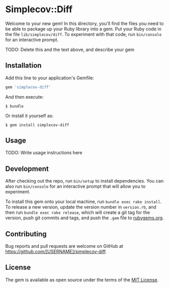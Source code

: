 # Simplecov::Diff

Welcome to your new gem! In this directory, you'll find the files you need to be able to package up your Ruby library into a gem. Put your Ruby code in the file `lib/simplecov/diff`. To experiment with that code, run `bin/console` for an interactive prompt.

TODO: Delete this and the text above, and describe your gem

## Installation

Add this line to your application's Gemfile:

```ruby
gem 'simplecov-diff'
```

And then execute:

    $ bundle

Or install it yourself as:

    $ gem install simplecov-diff

## Usage

TODO: Write usage instructions here

## Development

After checking out the repo, run `bin/setup` to install dependencies. You can also run `bin/console` for an interactive prompt that will allow you to experiment.

To install this gem onto your local machine, run `bundle exec rake install`. To release a new version, update the version number in `version.rb`, and then run `bundle exec rake release`, which will create a git tag for the version, push git commits and tags, and push the `.gem` file to [rubygems.org](https://rubygems.org).

## Contributing

Bug reports and pull requests are welcome on GitHub at https://github.com/[USERNAME]/simplecov-diff.


## License

The gem is available as open source under the terms of the [MIT License](http://opensource.org/licenses/MIT).

